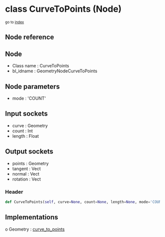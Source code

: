 # class CurveToPoints (Node)

<sub>go to [index](/docs/index.md)</sub>

## Node reference

Node
----
 - Class name : CurveToPoints
 - bl_idname : GeometryNodeCurveToPoints

Node parameters
---------------
 - mode : 'COUNT'

Input sockets
-------------
 - curve : Geometry
 - count : Int
 - length : Float

Output sockets
--------------
 - points : Geometry
 - tangent : Vect
 - normal : Vect
 - rotation : Vect

### Header

``` python
def CurveToPoints(self, curve=None, count=None, length=None, mode='COUNT', node_label=None, node_color=None):
```

## Implementations

o Geometry : [curve_to_points](#curve_to_points) 

